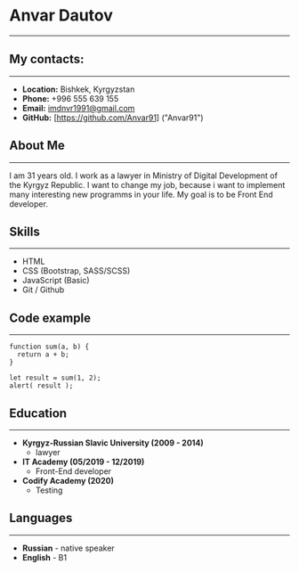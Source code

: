 # Anvar Dautov
----
## My contacts:
----
* **Location:** Bishkek, Kyrgyzstan
* **Phone:** +996 555 639 155
* **Email:** imdnvr1991@gmail.com
* **GitHub:** [https://github.com/Anvar91] ("Anvar91")


## About Me
----
I am 31 years old. I work as a lawyer in Ministry of Digital Development of the Kyrgyz Republic. I want to change my job, because i want to implement many interesting new programms in your life. My goal is to be Front End developer.


## Skills
----
* HTML
* CSS (Bootstrap, SASS/SCSS)
* JavaScript (Basic)
* Git / Github


## Code example
----
```
function sum(a, b) {
  return a + b;
}

let result = sum(1, 2);
alert( result );
```

## Education
----
* **Kyrgyz-Russian Slavic University (2009 - 2014)**
   + lawyer
* **IT Academy (05/2019 - 12/2019)**
   + Front-End developer
* **Codify Academy (2020)**
   + Testing


## Languages
----
* **Russian** - native speaker
* **English** - B1